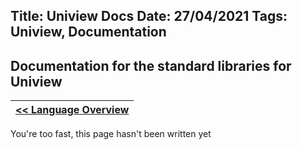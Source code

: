 Title: Uniview Docs
Date: 27/04/2021
Tags: Uniview, Documentation
---
Documentation for the standard libraries for Uniview
---

| [<< Language Overview](/uniview.html) |
|:-|

You're too fast, this page hasn't been written yet